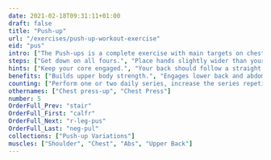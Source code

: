 ```yaml
---
date: 2021-02-18T09:31:11+01:00
draft: false
title: "Push-up"
url: "/exercises/push-up-workout-exercise"
eid: "pus"
intro: ["The Push-ups is a complete exercise with main targets on chest, shoulders, triceps, but also working the core and back.", "Can be done anywhere as it requires no equipment. There are tons of variants aiming different results."]
steps: ["Get down on all fours.", "Place hands slightly wider than your shoulders.", "Straighten arms and legs.", "Lower the body, the chest nearly touches the floor.", "Pause, then straight your arms and push back up."]
hints: ["Keep your core engaged.", "Your back should follow a straight line."]
benefits: ["Builds upper body strength.", "Engages lower back and abdominal muscles.", "Effective exercise to build muscle.", "Protect shoulders from injury.", "While activating large muscle groups, heart will work harder to deliver oxygen-rich blood and this activity results in an effective cardiovascular exercise."]
counting: ["Perform one or two daily series, increase the series repetitions once a week.", "Set a goal for a month or year period, record your repetitions to reach that goal."]
othernames: ["Chest press-up", "Chest Press"]
number: 5
OrderFull_Prev: "stair"
OrderFull_First: "calfr"
OrderFull_Next: "r-leg-pus"
OrderFull_Last: "neg-pul"
collections: ["Push-up Variations"]
muscles: ["Shoulder", "Chest", "Abs", "Upper Back"]
---
```

